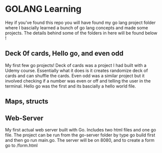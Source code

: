 # GOLANG Learning

Hey if you've found this repo you will have found my go lang project folder where I bascially learned a bunch of go lang concepts and made some projects. The details behind some of the folders in here will be found below !

## Deck 0f cards, Hello go, and even odd

My first few go projects! Deck of cards was a project I had built with a Udemy course. Essentially what it does is it creates randomize deck of cards and can shuffle the cards. Even odd was a similar project but it involved checking if a number was even or off and telling the user in the terminal. Hello go was the first and its bascially a hello world file.

## Maps, structs

## Web-Server

My first actual web server built with Go. Includes two html files and one go file. The project can be run from the go-server folder by type go build first and then go run main.go. The server will be on 8080, and to create a form go to /form.html
